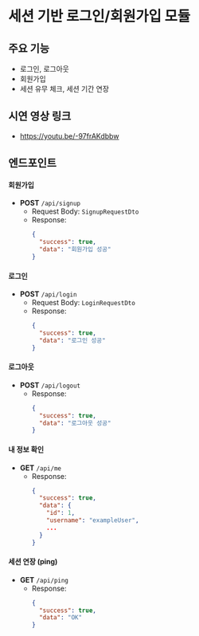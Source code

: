 # 세션 기반 로그인/회원가입 모듈

## 주요 기능
- 로그인, 로그아웃
- 회원가입
- 세션 유무 체크, 세션 기간 연장

## 시연 영상 링크
- https://youtu.be/-97frAKdbbw

## 엔드포인트
#### 회원가입
- **POST** `/api/signup`  
  - Request Body: `SignupRequestDto`
  - Response:  
    ```json
    {
      "success": true,
      "data": "회원가입 성공"
    }
    ```



#### 로그인
- **POST** `/api/login`  
  - Request Body: `LoginRequestDto`
  - Response:  
    ```json
    {
      "success": true,
      "data": "로그인 성공"
    }
    ```



#### 로그아웃
- **POST** `/api/logout`   
  - Response:  
    ```json
    {
      "success": true,
      "data": "로그아웃 성공"
    }
    ```



#### 내 정보 확인
- **GET** `/api/me`  
  - Response:  
    ```json
    {
      "success": true,
      "data": {
        "id": 1,
        "username": "exampleUser",
        ...
      }
    }
    ```



#### 세션 연장 (ping)
- **GET** `/api/ping`  
  - Response:  
    ```json
    {
      "success": true,
      "data": "OK"
    }
    ```

